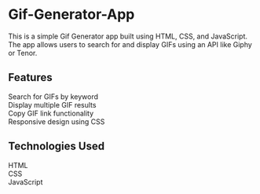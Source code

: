 # Gif-Generator-App

This is a simple Gif Generator app built using HTML, CSS, and JavaScript. The app allows users to search for and display GIFs using an API like Giphy or Tenor.

## Features

Search for GIFs by keyword <br/>
Display multiple GIF results <br/>
Copy GIF link functionality <br/>
Responsive design using CSS <br/>

## Technologies Used

HTML <br/>
CSS <br/>
JavaScript <br/>

